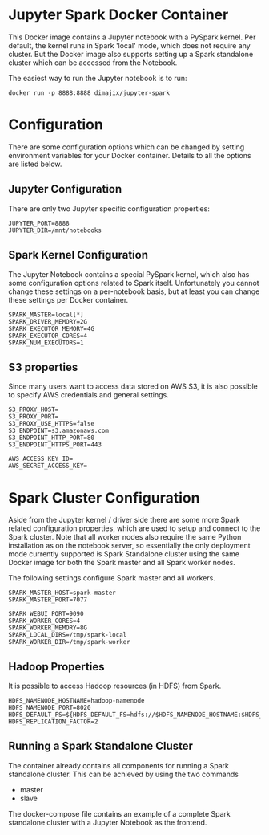 # Jupyter Spark Docker Container

This Docker image contains a Jupyter notebook with a PySpark kernel. Per default, the kernel runs in Spark 'local'
mode, which does not require any cluster. But the Docker image also supports setting up a Spark standalone cluster
which can be accessed from the Notebook.

The easiest way to run the Jupyter notebook is to run:

    docker run -p 8888:8888 dimajix/jupyter-spark
    

# Configuration

There are some configuration options which can be changed by setting environment variables for your Docker container.
Details to all the options are listed below.

## Jupyter Configuration

There are only two Jupyter specific configuration properties:

    JUPYTER_PORT=8888
    JUPYTER_DIR=/mnt/notebooks

## Spark Kernel Configuration

The Jupyter Notebook contains a special PySpark kernel, which also has some configuration options related to Spark
itself. Unfortunately you cannot change these settings on a per-notebook basis, but at least you can change these
settings per Docker container.

    SPARK_MASTER=local[*]
    SPARK_DRIVER_MEMORY=2G
    SPARK_EXECUTOR_MEMORY=4G
    SPARK_EXECUTOR_CORES=4
    SPARK_NUM_EXECUTORS=1


## S3 properties

Since many users want to access data stored on AWS S3, it is also possible to specify AWS credentials and general
settings.

    S3_PROXY_HOST=
    S3_PROXY_PORT=
    S3_PROXY_USE_HTTPS=false
    S3_ENDPOINT=s3.amazonaws.com
    S3_ENDPOINT_HTTP_PORT=80
    S3_ENDPOINT_HTTPS_PORT=443

    AWS_ACCESS_KEY_ID=
    AWS_SECRET_ACCESS_KEY=


# Spark Cluster Configuration

Aside from the Jupyter kernel / driver side there are some more Spark related configuration properties, which are used
to setup and connect to the Spark cluster. Note that all worker nodes also require the same Python installation as on
the notebook server, so essentially the only deployment mode currently supported is Spark Standalone cluster using the
same Docker image for both the Spark master and all Spark worker nodes.

The following settings configure Spark master and all workers.

    SPARK_MASTER_HOST=spark-master
    SPARK_MASTER_PORT=7077

    SPARK_WEBUI_PORT=9090
    SPARK_WORKER_CORES=4
    SPARK_WORKER_MEMORY=8G
    SPARK_LOCAL_DIRS=/tmp/spark-local
    SPARK_WORKER_DIR=/tmp/spark-worker

## Hadoop Properties

It is possible to access Hadoop resources (in HDFS) from Spark. 

    HDFS_NAMENODE_HOSTNAME=hadoop-namenode
    HDFS_NAMENODE_PORT=8020
    HDFS_DEFAULT_FS=${HDFS_DEFAULT_FS=hdfs://$HDFS_NAMENODE_HOSTNAME:$HDFS_NAMENODE_PORT}
    HDFS_REPLICATION_FACTOR=2

## Running a Spark Standalone Cluster

The container already contains all components for running a Spark standalone cluster. This can be achieved by using the
two commands
* master
* slave

The docker-compose file contains an example of a complete Spark standalone cluster with a Jupyter Notebook as the
frontend.
